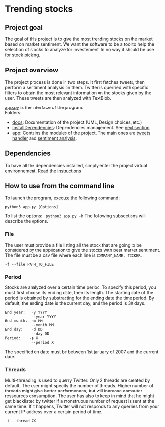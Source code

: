 # Trending stocks

## Project goal
The goal of this project is to give the most trending stocks on the market based on market sentiment. We want the software to be a tool to help the selection of stocks to analyze for investement. In no way it should be use for stock picking.


## Project overview
The project process is done in two steps. It first fetches tweets, then perform a sentiment analysis on them. Twitter is querried with specific filters to obtain the most relevant information on the stocks given by the user. These tweets are then analyzed with TextBlob.

[app.py](./app.py) is the interface of the program.\
Folders:
- [docs](./docs): Documentation of the project (UML, Design choices, etc.)
- [installDependencies](./installDependencies): Dependencies management. See [next section](#dependencies)
- [app](./app): Contains the modules of the project. The main ones are [tweets handler](./app/tweets_handler/) and [sentiment analysis](./app/sentiment_analysis.py).


## Dependencies
To have all the dependencies installed, simply enter the project virtual environnement. Read the [instructions](installDependencies/README.md)


## How to use from the command line
To launch the program, execute the following command:
```
python3 app.py [Options]
```
To list the options: ``` python3 app.py -h```
The following subsections will describe the options.

### File
The user must provide a file listing all the stock that are going to be considered by the application to give the stocks with best market sentiment. 
The file must be a csv file where each line is ``` COMPANY_NAME, TICKER ```.
```
-f --file PATH_TO_FILE
```

### Period
Stocks are analyzed over a certain time period. To specify this period, you must first choose its ending date, then its length. The starting date of the period is obtained by substracting for the ending date the time period. By default, the ending date is the current day, and the period is 30 days.
```
End year:   -y YYYY 
            --year YYYY
End month:  -m MM
            --month MM
End day:    -d DD
            --day DD
Period:    -p X
            --period X
```
The specified en date must be between 1st january of 2007 and the current date.


### Threads
Multi-threading is used to querry Twitter. Only 2 threads are created by default. The user might specify the number of threads. Higher number of threads might give better performences, but will increase computer ressources consumption. The user has also to keep in mind that he might get blacklisted by twitter if a monstruous number of request is sent at the same time. If it happens, Twitter will not responds to any querries from your current IP address over a certain period of time.
```
-t --thread XX
```
